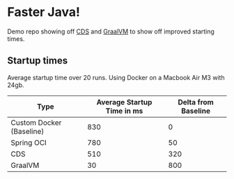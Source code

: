# Faster Java!

Demo repo showing off [CDS](https://docs.spring.io/spring-framework/reference/integration/cds.html)
and [GraalVM](https://docs.spring.io/spring-boot/reference/packaging/native-image/index.html) to show off improved
starting times.

## Startup times

Average startup time over 20 runs. Using Docker on a Macbook Air M3 with 24gb.

| Type                     | Average Startup Time in ms | Delta from Baseline |
|--------------------------|----------------------------|---------------------|
| Custom Docker (Baseline) | 830                        | 0                   |
| Spring OCI               | 780                        | 50                  |
| CDS                      | 510                        | 320                 |
| GraalVM                  | 30                         | 800                 |
